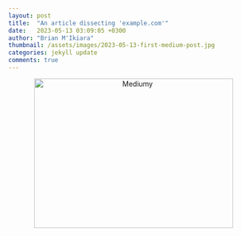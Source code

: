 ```yaml
---
layout: post
title:  "An article dissecting 'example.com'"
date:   2023-05-13 03:09:05 +0300
author: "Brian M'Ikiara"
thumbnail: /assets/images/2023-05-13-first-medium-post.jpg
categories: jekyll update
comments: true
---
```


<div align='center'>
    <img src="{{ "/assets/images/2023-05-13-first-medium-post.jpg" | relative_url }}" style='width:400px;height:300px' alt='Mediumy' />
</div>
